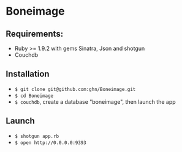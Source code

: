 # Boneimage

## Requirements:

* Ruby >= 1.9.2 with gems Sinatra, Json and shotgun
* Couchdb

## Installation

* `$ git clone git@github.com:ghn/Boneimage.git`
* `$ cd Boneimage`
* `$ couchdb`, create a database "boneimage", then launch the app

## Launch
* `$ shotgun app.rb`
* `$ open http://0.0.0.0:9393`